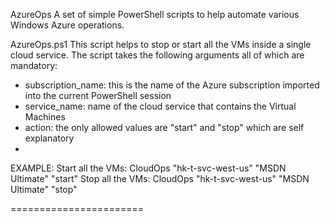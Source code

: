 AzureOps 
A set of simple PowerShell scripts to help automate various Windows Azure operations.

AzureOps.ps1
This script helps to stop or start all the VMs inside a single cloud service.
The script takes the following arguments all of which are mandatory:
* subscription_name: this is the name of the Azure subscription imported into the current PowerShell session
* service_name: name of the cloud service that contains the Virtual Machines
* action: the only allowed values are "start" and "stop" which are self explanatory
* 
EXAMPLE:
Start all the VMs: CloudOps "hk-t-svc-west-us" "MSDN Ultimate" "start"
Stop all the VMs: CloudOps "hk-t-svc-west-us" "MSDN Ultimate" "stop"

=======================
